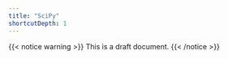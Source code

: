 ```yaml
---
title: "SciPy"
shortcutDepth: 1
---
```


{{< notice warning >}}
This is a draft document.
{{< /notice >}}
